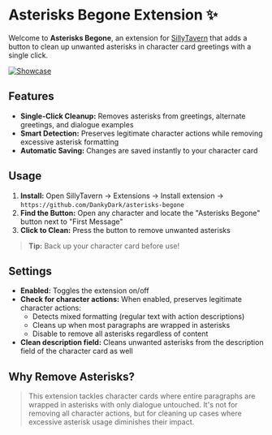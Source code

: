 # Asterisks Begone Extension ✨

Welcome to **Asterisks Begone**, an extension for [SillyTavern](https://github.com/SillyTavern/SillyTavern) that adds a button to clean up unwanted asterisks in character card greetings with a single click.

[![Showcase](https://i.imgur.com/wjSN4Jf.gif)](https://i.imgur.com/wjSN4Jf.gifv)

## Features

- **Single-Click Cleanup:** Removes asterisks from greetings, alternate greetings, and dialogue examples
- **Smart Detection:** Preserves legitimate character actions while removing excessive asterisk formatting
- **Automatic Saving:** Changes are saved instantly to your character card

## Usage

1. **Install:** Open SillyTavern → Extensions → Install extension → `https://github.com/DankyDark/asterisks-begone`
2. **Find the Button:** Open any character and locate the "Asterisks Begone" button next to "First Message"
3. **Click to Clean:** Press the button to remove unwanted asterisks

> **Tip:** Back up your character card before use!

## Settings

- **Enabled:** Toggles the extension on/off
- **Check for character actions:** When enabled, preserves legitimate character actions:
  - Detects mixed formatting (regular text with action descriptions)
  - Cleans up when most paragraphs are wrapped in asterisks
  - Disable to remove all asterisks regardless of content
- **Clean description field:** Cleans unwanted asterisks from the description field of the character card as well

## Why Remove Asterisks?

> This extension tackles character cards where entire paragraphs are wrapped in asterisks with only dialogue untouched. It's not for removing all character actions, but for cleaning up cases where excessive asterisk usage diminishes their impact.